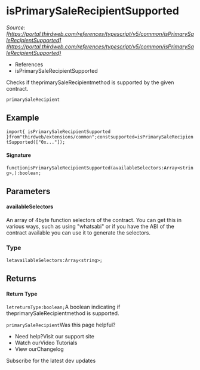 # isPrimarySaleRecipientSupported

*Source: [https://portal.thirdweb.com/references/typescript/v5/common/isPrimarySaleRecipientSupported](https://portal.thirdweb.com/references/typescript/v5/common/isPrimarySaleRecipientSupported)*

* References
* isPrimarySaleRecipientSupported

Checks if theprimarySaleRecipientmethod is supported by the given contract.

`primarySaleRecipient`
## Example

`import{ isPrimarySaleRecipientSupported }from"thirdweb/extensions/common";constsupported=isPrimarySaleRecipientSupported(["0x..."]);`
#### Signature

`functionisPrimarySaleRecipientSupported(availableSelectors:Array<string>,):boolean;`
## Parameters

#### availableSelectors

An array of 4byte function selectors of the contract. You can get this in various ways, such as using "whatsabi" or if you have the ABI of the contract available you can use it to generate the selectors.

### Type

`letavailableSelectors:Array<string>;`
## Returns

#### Return Type

`letreturnType:boolean;`A boolean indicating if theprimarySaleRecipientmethod is supported.

`primarySaleRecipient`Was this page helpful?

* Need help?Visit our support site
* Watch ourVideo Tutorials
* View ourChangelog

Subscribe for the latest dev updates

